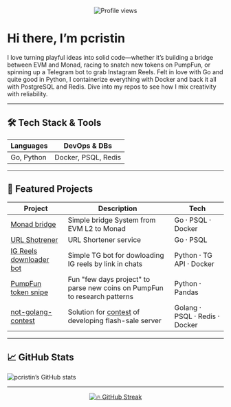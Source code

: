<!-- 👋 Hello Banner -->
<p align="center">
  <img src="https://komarev.com/ghpvc/?username=pcristin&color=blue" alt="Profile views"/>
</p>

# Hi there, I’m pcristin

I love turning playful ideas into solid code—whether it’s building a bridge between EVM and Monad, racing to snatch new tokens on PumpFun, or spinning up a Telegram bot to grab Instagram Reels. Felt in love with Go and quite good in Python, I containerize everything with Docker and back it all with PostgreSQL and Redis. Dive into my repos to see how I mix creativity with reliability.

---

## 🛠️ Tech Stack & Tools

| Languages             | DevOps & DBs         |
|----------------------|----------------------|
| Go, Python | Docker, PSQL, Redis |

---

## 📂 Featured Projects

<!-- Use GitHub’s “Pinned” repos UI to mirror these -->
| Project                  | Description                          | Tech                               |
|--------------------------|--------------------------------------|------------------------------------|
| [Monad bridge](https://github.com/pcristin/Monad_faucet)           | Simple bridge System from EVM L2 to Monad    | Go · PSQL · Docker    |
| [URL Shotrener](https://github.com/pcristin/urlshortener)          | URL Shortener service     | Go · PSQL     |
| [IG Reels downloader bot](https://github.com/pcristin/Inst_video_downloader_tg_bot)    | Simple TG bot for dowloading IG reels by link in chats      | Python · TG API · Docker        |
| [PumpFun token snipe](https://github.com/pcristin/Pumpfun_token_sniper)   | Fun "few days project" to parse new coins on PumpFun to research patterns  | Python · Pandas      |
| [not-golang-contest](https://github.com/pcristin/not_golang_contest)          | Solution for [contest](https://contest.notco.in/dev-backend) of developing flash-sale server       | Golang · PSQL · Redis · Docker                 |

---

## 📈 GitHub Stats

![pcristin’s GitHub stats](https://github-readme-stats.vercel.app/api?username=pcristin&show_icons=true&theme=radical)

---

<p align="center">
  <a href="https://github.com/pcristin">
    <img src="https://github-readme-streak-stats.herokuapp.com/?user=pcristin&theme=dark" alt="🔥 GitHub Streak">
  </a>
</p>
